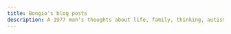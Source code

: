 ```yaml
---
title: Bongio's blog posts
description: A 1977 man's thoughts about life, family, thinking, autism, parenting 
---
```

